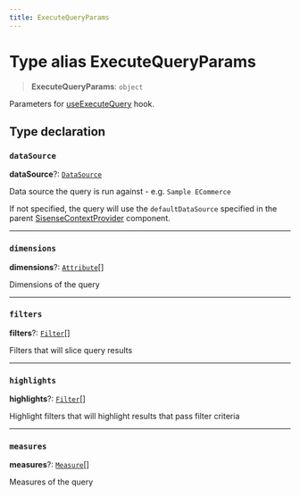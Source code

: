 ```yaml
---
title: ExecuteQueryParams
---
```


# Type alias ExecuteQueryParams

> **ExecuteQueryParams**: `object`

Parameters for [useExecuteQuery](../functions/function.useExecuteQuery.md) hook.

## Type declaration

### `dataSource`

**dataSource**?: [`DataSource`](../../sdk-data/type-aliases/type-alias.DataSource.md)

Data source the query is run against - e.g. `Sample ECommerce`

If not specified, the query will use the `defaultDataSource` specified in the parent [SisenseContextProvider](../functions/function.SisenseContextProvider.md) component.

***

### `dimensions`

**dimensions**?: [`Attribute`](../../sdk-data/interfaces/interface.Attribute.md)[]

Dimensions of the query

***

### `filters`

**filters**?: [`Filter`](../../sdk-data/interfaces/interface.Filter.md)[]

Filters that will slice query results

***

### `highlights`

**highlights**?: [`Filter`](../../sdk-data/interfaces/interface.Filter.md)[]

Highlight filters that will highlight results that pass filter criteria

***

### `measures`

**measures**?: [`Measure`](../../sdk-data/interfaces/interface.Measure.md)[]

Measures of the query
